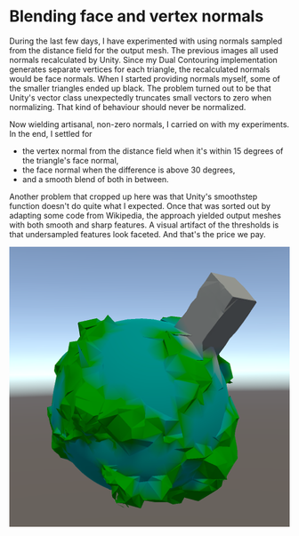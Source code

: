# Blending face and vertex normals

During the last few days,
I have experimented with using normals sampled from the distance field for the output mesh.
The previous images all used normals recalculated by Unity.
Since my Dual Contouring implementation generates separate vertices for each triangle,
the recalculated normals would be face normals.
When I started providing normals myself,
some of the smaller triangles ended up black.
The problem turned out to be that Unity's vector class unexpectedly truncates small vectors to zero when normalizing.
That kind of behaviour should never be normalized.

Now wielding artisanal, non-zero normals, I carried on with my experiments. In the end, I settled for

- the vertex normal from the distance field when it's within 15 degrees of the triangle's face normal,
- the face normal when the difference is above 30 degrees,
- and a smooth blend of both in between.

Another problem that cropped up here was that Unity's smoothstep function doesn't do quite what I expected.
Once that was sorted out by adapting some code from Wikipedia,
the approach yielded output meshes with both smooth and sharp features.
A visual artifact of the thresholds is that undersampled features look faceted.
And that's the price we pay.

![Blending face and vertex normals](smooth.png)
